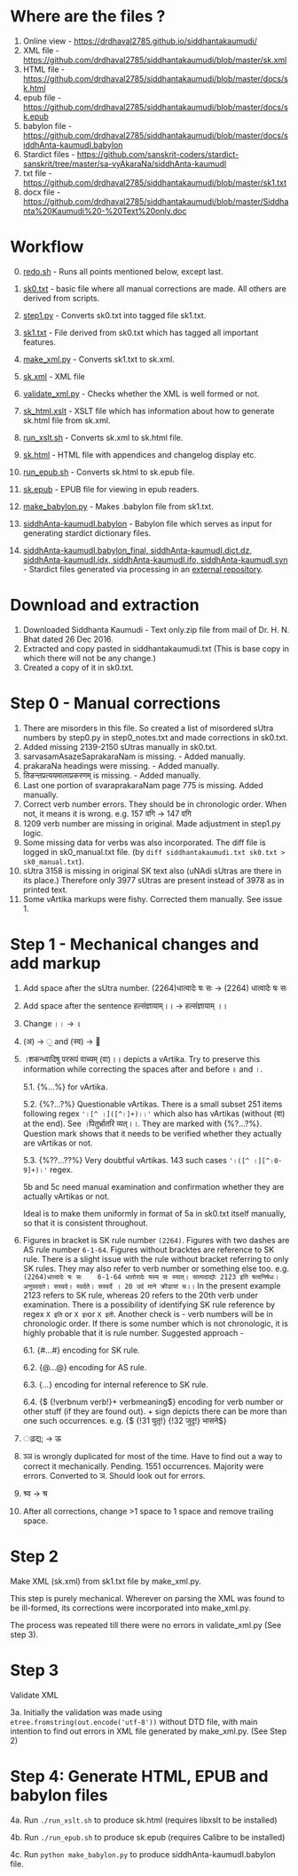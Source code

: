 # Where are the files ?

1. Online view - https://drdhaval2785.github.io/siddhantakaumudi/
2. XML file - https://github.com/drdhaval2785/siddhantakaumudi/blob/master/sk.xml
3. HTML file - https://github.com/drdhaval2785/siddhantakaumudi/blob/master/docs/sk.html
4. epub file - https://github.com/drdhaval2785/siddhantakaumudi/blob/master/docs/sk.epub
5. babylon file - https://github.com/drdhaval2785/siddhantakaumudi/blob/master/docs/siddhAnta-kaumudI.babylon
6. Stardict files - https://github.com/sanskrit-coders/stardict-sanskrit/tree/master/sa-vyAkaraNa/siddhAnta-kaumudI
7. txt file - https://github.com/drdhaval2785/siddhantakaumudi/blob/master/sk1.txt
8. docx file - https://github.com/drdhaval2785/siddhantakaumudi/blob/master/Siddhanta%20Kaumudi%20-%20Text%20only.doc

# Workflow

0. [redo.sh](https://github.com/drdhaval2785/siddhantakaumudi/blob/master/redo.sh) - Runs all points mentioned below, except last.

1. [sk0.txt](https://github.com/drdhaval2785/siddhantakaumudi/blob/master/sk0.txt) - basic file where all manual corrections are made. All others are derived from scripts.

2. [step1.py](https://github.com/drdhaval2785/siddhantakaumudi/blob/master/step1.py) - Converts sk0.txt into tagged file sk1.txt.

3. [sk1.txt](https://github.com/drdhaval2785/siddhantakaumudi/blob/master/sk1.txt) - File derived from sk0.txt which has tagged all important features.

4. [make_xml.py](https://github.com/drdhaval2785/siddhantakaumudi/blob/master/make_xml.py) - Converts sk1.txt to sk.xml.

5. [sk.xml](https://github.com/drdhaval2785/siddhantakaumudi/blob/master/sk.xml) - XML file

6. [validate_xml.py](https://github.com/drdhaval2785/siddhantakaumudi/blob/master/validate_xml.py) - Checks whether the XML is well formed or not.

7. [sk_html.xslt](https://github.com/drdhaval2785/siddhantakaumudi/blob/master/sk_html.xslt) - XSLT file which has information about how to generate sk.html file from sk.xml.

8. [run_xslt.sh](https://github.com/drdhaval2785/siddhantakaumudi/blob/master/run_xslt.sh) - Converts sk.xml to sk.html file.

9. [sk.html](https://github.com/drdhaval2785/siddhantakaumudi/blob/master/docs/sk.html) - HTML file with appendices and changelog display etc.

10. [run_epub.sh](https://github.com/drdhaval2785/siddhantakaumudi/blob/master/run_epub.sh) - Converts sk.html to sk.epub file.

11. [sk.epub](https://github.com/drdhaval2785/siddhantakaumudi/blob/master/docs/sk.epub) - EPUB file for viewing in epub readers.

10. [make_babylon.py](https://github.com/drdhaval2785/siddhantakaumudi/blob/master/make_babylon.py) - Makes .babylon file from sk1.txt.

11. [siddhAnta-kaumudI.babylon](https://github.com/drdhaval2785/siddhantakaumudi/blob/master/docs/siddhAnta-kaumudI.babylon) - Babylon file which serves as input for generating stardict dictionary files.

12. [siddhAnta-kaumudI.babylon_final, siddhAnta-kaumudI.dict.dz, siddhAnta-kaumudI.idx, siddhAnta-kaumudI.ifo, siddhAnta-kaumudI.syn](https://github.com/sanskrit-coders/stardict-sanskrit/tree/master/sa-vyAkaraNa/siddhAnta-kaumudI) - Stardict files generated via processing in an [external repository](https://github.com/sanskrit-coders/stardict-sanskrit/).

# Download and extraction

1. Downloaded Siddhanta Kaumudi - Text only.zip file from mail of Dr. H. N. Bhat dated 26 Dec 2016.
2. Extracted and copy pasted in siddhantakaumudi.txt (This is base copy in which there will not be any change.)
3. Created a copy of it in sk0.txt.

# Step 0 - Manual corrections

1. There are misorders in this file. So created a list of misordered sUtra numbers by step0.py in step0_notes.txt and made corrections in sk0.txt.
2. Added missing 2139-2150 sUtras manually in sk0.txt. 
3. sarvasamAsazeSaprakaraNam is missing.  - Added manually.
4. prakaraNa headings were missing. - Added manually.
5. तिङन्तप्रत्ययमालाप्रकरणम्‌ is missing. - Added manually.
6. Last one portion of svaraprakaraNam page 775 is missing. Added manually.
8. Correct verb number errors. They should be in chronologic order. When not, it means it is wrong. e.g. 157 वगि -> 147 वगि
9. 1209 verb number are missing in original. Made adjustment in step1.py logic.
10. Some missing data for verbs was also incorporated. The diff file is logged in sk0_manual.txt file. (by `diff siddhantakaumudi.txt sk0.txt > sk0_manual.txt`).
11. sUtra 3158 is missing in original SK text also (uNAdi sUtras are there in its place.) Therefore only 3977 sUtras are present instead of 3978 as in printed text.
12. Some vArtika markups were fishy. Corrected them manually. See issue 1.


# Step 1 - Mechanical changes and add markup

1. Add space after the sUtra number. (2264)धात्वादेः षः सः -> (2264) धात्वादेः षः सः
2. Add space after the sentence हल्संज्ञायाम्।। -> हल्संज्ञायाम् ।।
3. Change ।। -> ॥
4. (अ) -> ॒ and (स्व) -> ॑
5. ।शकन्ध्वादिषु पररूपं वाच्यम् (वा)।। depicts a vArtika. Try to preserve this information while correcting the spaces after and before ॥ and ।.

	5.1. {%...%} for vArtika.
	
	5.2. {%?...?%} Questionable vArtikas. There is a small subset 251 items following regex `'।[^ ।]([^।]+)।।'` which also has vArtikas (without (वा) at the end). See ।पितुर्भ्रातरि व्यत्।।. They are marked with {%?...?%}. Question mark shows that it needs to be verified whether they actually are vArtikas or not.
	
	5.3. {%??...??%} Very doubtful vArtikas. 143 such cases `'।([^ ।][^।0-9]+)।'` regex.
	
	5b and 5c need manual examination and confirmation whether they are actually vArtikas or not.
	
	Ideal is to make them uniformly in format of 5a in sk0.txt itself manually, so that it is consistent throughout.

6. Figures in bracket is SK rule number `(2264)`. Figures with two dashes are AS rule number `6-1-64`. Figures without bracktes are reference to SK rule.
There is a slight issue with the rule without bracket referring to only SK rules. They may also refer to verb number or something else too. e.g. `(2264)धात्वादेः षः सः    6-1-64 धातोरादेः षस्य सः स्यात्। सात्पदाद्योः 2123 इति षत्वनिषेधः। अनुस्वदते। सस्वदे। स्वर्दते। सस्वर्दे । 20 उर्द माने क्रीडायां च।।`
In the present example 2123 refers to SK rule, whereas 20 refers to the 20th verb under examination.
There is a possibility of identifying SK rule reference by regex `X इति` or `X इत्‍`or `X इती`.
Another check is - verb numbers will be in chronologic order. If there is some number which is not chronologic, it is highly probable that it is rule number.
Suggested approach - 

	6.1. {#...#} encoding for SK rule.

	6.2. {@...@} encoding for AS rule.

	6.3. {*...*} encoding for internal reference to SK rule.

	6.4. {$ {!verbnum verb!}+ verbmeaning$} encoding for verb number or other stuff (if they are found out). + sign depicts there can be more than one such occurrences. e.g. {$ {!31 युतृ!} {!32 जुदृ!} भासने$}
	

7. ःढ़द्य; -> ऊ

8. ञ्ञ is wrongly duplicated for most of the time. Have to find out a way to correct it mechanically. Pending. 1551 occurrences. Majority were errors. Converted to ञ. Should look out for errors.

9. श्र्व -> श्र

10. After all corrections, change >1 space to 1 space and remove trailing space.

# Step 2

Make XML (sk.xml) from sk1.txt file by make_xml.py. 

This step is purely mechanical. Wherever on parsing the XML was found to be ill-formed, its corrections were incorporated into make_xml.py.

The process was repeated till there were no errors in validate_xml.py (See step 3).

# Step 3

Validate XML

3a. Initially the validation was made using `etree.fromstring(out.encode('utf-8'))` without DTD file, with main intention to find out errors in XML file generated by make_xml.py. (See Step 2)

# Step 4: Generate HTML, EPUB and babylon files

4a. Run `./run_xslt.sh` to produce sk.html (requires libxslt to be installed)

4b. Run `./run_epub.sh` to produce sk.epub (requires Calibre to be installed)

4c. Run `python make_babylon.py` to produce siddhAnta-kaumudI.babylon file.

